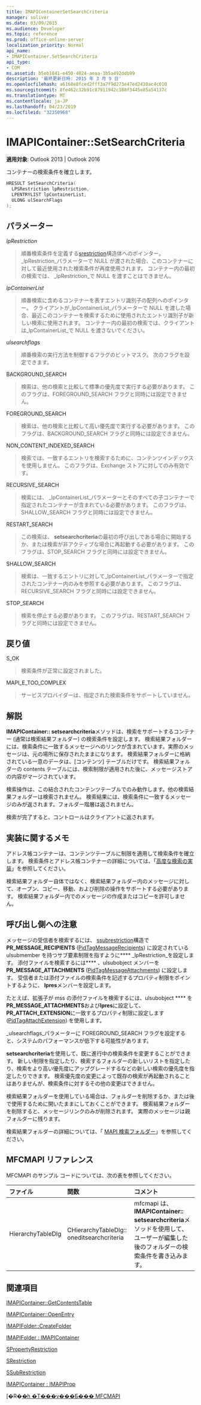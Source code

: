 ```yaml
---
title: IMAPIContainerSetSearchCriteria
manager: soliver
ms.date: 03/09/2015
ms.audience: Developer
ms.topic: reference
ms.prod: office-online-server
localization_priority: Normal
api_name:
- IMAPIContainer.SetSearchCriteria
api_type:
- COM
ms.assetid: b5eb1841-e450-4024-aeaa-3b5a492ddb99
description: '最終更新日時: 2015 年 3 月 9 日'
ms.openlocfilehash: a6168e8fced2fff3a7f9d273e47ed2410ac4c010
ms.sourcegitcommit: 8fe462c32b91c87911942c188f3445e85a54137c
ms.translationtype: MT
ms.contentlocale: ja-JP
ms.lasthandoff: 04/23/2019
ms.locfileid: "32350968"
---
```

# <a name="imapicontainersetsearchcriteria"></a>IMAPIContainer::SetSearchCriteria

  
  
**適用対象**: Outlook 2013 | Outlook 2016 
  
コンテナーの検索条件を確立します。
  
```cpp
HRESULT SetSearchCriteria(
  LPSRestriction lpRestriction,
  LPENTRYLIST lpContainerList,
  ULONG ulSearchFlags
);
```

## <a name="parameters"></a>パラメーター

 _lpRestriction_
  
> 順番検索条件を定義する[srestriction](srestriction.md)構造体へのポインター。 _lpRestriction_パラメーターで NULL が渡された場合、このコンテナーに対して最近使用された検索条件が再度使用されます。 コンテナー内の最初の検索では、 _lpRestriction_で NULL を渡すことはできません。 
    
 _lpContainerList_
  
> 順番検索に含めるコンテナーを表すエントリ識別子の配列へのポインター。 クライアントが_lpContainerList_パラメーターで NULL を渡した場合、最近このコンテナーを検索するために使用されたエントリ識別子が新しい検索に使用されます。 コンテナー内の最初の検索では、クライアントは_lpContainerList_で NULL を渡さないでください。 
    
 _ulsearchflags_
  
> 順番検索の実行方法を制御するフラグのビットマスク。 次のフラグを設定できます。
    
BACKGROUND_SEARCH 
  
> 検索は、他の検索と比較して標準の優先度で実行する必要があります。 このフラグは、FOREGROUND_SEARCH フラグと同時には設定できません。
    
FOREGROUND_SEARCH 
  
> 検索は、他の検索と比較して高い優先度で実行する必要があります。 このフラグは、BACKGROUND_SEARCH フラグと同時には設定できません。
    
NON_CONTENT_INDEXED_SEARCH
  
> 検索では、一致するエントリを検索するために、コンテンツインデックスを使用しません。 このフラグは、Exchange ストアに対してのみ有効です。
    
RECURSIVE_SEARCH 
  
> 検索には、 _lpContainerList_パラメーターとそのすべての子コンテナーで指定されたコンテナーが含まれている必要があります。 このフラグは、SHALLOW_SEARCH フラグと同時には設定できません。 
    
RESTART_SEARCH 
  
> この検索は、 **setsearchcriteria**の最初の呼び出しである場合に開始するか、または検索が非アクティブな場合に再起動する必要があります。 このフラグは、STOP_SEARCH フラグと同時には設定できません。
    
SHALLOW_SEARCH 
  
> 検索は、一致するエントリに対して_lpContainerList_パラメーターで指定されたコンテナー内のみを参照する必要があります。 このフラグは、RECURSIVE_SEARCH フラグと同時には設定できません。 
    
STOP_SEARCH 
  
> 検索を停止する必要があります。 このフラグは、RESTART_SEARCH フラグと同時には設定できません。
    
## <a name="return-value"></a>戻り値

S_OK 
  
> 検索条件が正常に設定されました。
    
MAPI_E_TOO_COMPLEX 
  
> サービスプロバイダーは、指定された検索条件をサポートしていません。
    
## <a name="remarks"></a>解説

**IMAPIContainer:: setsearchcriteria**メソッドは、検索をサポートするコンテナー (通常は検索結果フォルダー) の検索条件を設定します。 検索結果フォルダーには、検索条件に一致するメッセージへのリンクが含まれています。実際のメッセージは、元の場所に保存されたままになります。 検索結果フォルダーに格納されている一意のデータは、[コンテンツ] テーブルだけです。 検索結果フォルダーの contents テーブルには、検索制限が適用された後に、メッセージストアの内容がマージされています。 
  
検索操作は、この結合されたコンテンツテーブルでのみ動作します。他の検索結果フォルダーは検索されません。 検索結果には、検索条件に一致するメッセージのみが返されます。フォルダー階層は返されません。
  
検索が完了すると、コントロールはクライアントに返されます。
  
## <a name="notes-to-implementers"></a>実装に関するメモ

アドレス帳コンテナーは、コンテンツテーブルに制限を適用して検索条件を確立します。 検索条件とアドレス帳コンテナーの詳細については、「[高度な検索の実装](implementing-advanced-searching.md)」を参照してください。
  
検索結果フォルダー自体ではなく、検索結果フォルダー内のメッセージに対して、オープン、コピー、移動、および削除の操作をサポートする必要があります。 検索結果フォルダー内でのメッセージの作成またはコピーを許可しません。 
  
## <a name="notes-to-callers"></a>呼び出し側への注意

メッセージの受信者を検索するには、 [ssubrestriction](ssubrestriction.md)構造で**PR_MESSAGE_RECIPIENTS** ([PidTagMessageRecipients](pidtagmessagerecipients-canonical-property.md)) に設定されている ulsubmember を持つサブ要素制限を指すように**** _lpRestriction_を設定します。 添付ファイルを検索するには**** 、ulsubobject メンバーを**PR_MESSAGE_ATTACHMENTS** ([PidTagMessageAttachments](pidtagmessageattachments-canonical-property.md)) に設定します。 受信者または添付ファイルの検索条件を記述するプロパティ制限をポイントするように、 **lpres**メンバーを設定します。 
  
たとえば、拡張子が mss の添付ファイルを検索するには、ulsubobject **** を**PR_MESSAGE_ATTACHMENTS**および**lpres**に設定して、 **PR_ATTACH_EXTENSION**に一致するプロパティ制限に設定します ([PidTagAttachExtension](pidtagattachextension-canonical-property.md)) を使用します。
  
_ulsearchflags_パラメーターに FOREGROUND_SEARCH フラグを設定すると、システムのパフォーマンスが低下する可能性があります。 
  
**setsearchcriteria**を使用して、既に進行中の検索条件を変更することができます。 新しい制限を指定したり、検索するフォルダーの新しいリストを指定したり、検索をより高い優先度にアップグレードするなどの新しい検索の優先度を指定したりできます。 検索優先度の変更によって既存の検索が再起動されることはありませんが、検索条件に対するその他の変更はできません。 
  
検索結果フォルダーを使用している場合は、フォルダーを削除するか、または後で使用するために開いたままにしておくことができます。 検索結果フォルダーを削除すると、メッセージリンクのみが削除されます。 実際のメッセージは親フォルダーに残ります。 
  
検索結果フォルダーの詳細については、「 [MAPI 検索フォルダー](mapi-search-folders.md)」を参照してください。 
  
## <a name="mfcmapi-reference"></a>MFCMAPI リファレンス

MFCMAPI のサンプル コードについては、次の表を参照してください。
  
|**ファイル**|**関数**|**コメント**|
|:-----|:-----|:-----|
|HierarchyTableDlg  <br/> |CHierarchyTableDlg:: oneditsearchcriteria  <br/> |mfcmapi は、 **IMAPIContainer:: setsearchcriteria**メソッドを使用して、ユーザーが編集した後のフォルダーの検索条件を書き込みます。  <br/> |
   
## <a name="see-also"></a>関連項目



[IMAPIContainer::GetContentsTable](imapicontainer-getcontentstable.md)
  
[IMAPIContainer::OpenEntry](imapicontainer-openentry.md)
  
[IMAPIFolder::CreateFolder](imapifolder-createfolder.md)
  
[IMAPIFolder : IMAPIContainer](imapifolderimapicontainer.md)
  
[SPropertyRestriction](spropertyrestriction.md)
  
[SRestriction](srestriction.md)
  
[SSubRestriction](ssubrestriction.md)
  
[IMAPIContainer : IMAPIProp](imapicontainerimapiprop.md)


[�R�[�h �T���v���Ƃ��� MFCMAPI](mfcmapi-as-a-code-sample.md)

